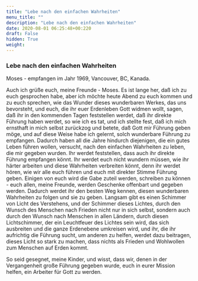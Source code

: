 ```yaml
---
title: "Lebe nach den einfachen Wahrheiten"
menu_title: ""
description: "Lebe nach den einfachen Wahrheiten"
date: 2020-08-01 06:25:48+00:220
draft: False
hidden: True
weight:
---
```

### Lebe nach den einfachen Wahrheiten

Moses - empfangen im Jahr 1969, Vancouver, BC, Kanada.

Auch ich grüße euch, meine Freunde - Moses. Es ist lange her, daß ich zu euch gesprochen habe, aber ich möchte heute Abend zu euch kommen und zu euch sprechen, wie das Wunder dieses wunderbaren Werkes, das uns bevorsteht, und euch, die ihr euer Erdenleben Gott widmen wollt, sagen, daß ihr in den kommenden Tagen feststellen werdet, daß ihr direkte Führung haben werdet, so wie ich es tat, und ich stellte fest, daß ich mich ernsthaft in mich selbst zurückzog und betete, daß Gott mir Führung geben möge, und auf diese Weise habe ich gelernt, solch wunderbare Führung zu empfangen.  Dadurch haben all die Jahre hindurch diejenigen, die ein gutes Leben führen wollen, versucht, nach den einfachen Wahrheiten zu leben, die mir gegeben wurden. Ihr werdet feststellen, dass auch ihr direkte Führung empfangen könnt. Ihr werdet euch nicht wundern müssen, wie ihr härter arbeiten und diese Wahrheiten verbreiten könnt, denn ihr werdet hören, wie wir alle euch führen und euch mit direkter Stimme Führung geben. Einigen von euch wird die Gabe zuteil werden, schreiben zu können - euch allen, meine Freunde, werden Geschenke offenbart und gegeben werden. Dadurch werdet ihr den besten Weg kennen, diesen wunderbaren Wahrheiten zu folgen und sie zu geben. Langsam gibt es einen Schimmer von Licht des Verstehens, und der Schimmer dieses Lichtes, durch den Wunsch des Menschen nach Frieden nicht nur in sich selbst, sondern auch durch den Wunsch nach Menschen in allen Ländern, durch diesen Lichtschimmer, der ein Leuchtfeuer des Lichtes sein wird, das sich ausbreiten und die ganze Erdenebene umkreisen wird, und ihr, die ihr aufrichtig die Führung sucht, um anderen zu helfen, werdet dazu beitragen, dieses Licht so stark zu machen, dass nichts als Frieden und Wohlwollen zum Menschen auf Erden kommt.  

So seid gesegnet, meine Kinder, und wisst, dass wir, denen in der Vergangenheit große Führung gegeben wurde, euch in eurer Mission helfen, ein Arbeiter für Gott zu werden.
